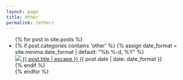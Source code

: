 ```yaml
---
layout: page
title: Other
permalink: /other/
---
```


<ul class="post-list">
  {% for post in site.posts %}
  <li>
    {% if post.categories contains 'other' %}
    {% assign date_format = site.minima.date_format | default: "%b %-d, %Y" %}
    <div>
      <a class="post-link" href="{{ post.url | relative_url }}">
      <img class="post-icon" src="/assets/icon/{{ post.icon }}.png">
        {{ post.title | escape }}
      </a>
      <span class="post-meta"> {{ post.date | date: date_format }}</span>
    </div>
    {% endif %}
  </li>
  {% endfor %}
</ul>
